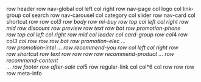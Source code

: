 row header
    row nav-global
        col left
        col right
    row nav-page
        col logo
        col link-group
        col search
    row nav-carousel
        col category
        col slider
    row nav-card
        col shortcut
            row 
            row
        col*3
row body
    row mi-buy
        row top
            col left
            col right
        row mid
            row discount
            row preview
            row text
        row bot
    row promotion-phone        
        row top
            col left
            col right
        row mid
            col leader
            col card-group
                row
                    col*4
                row    
                    col*3
                    col
                        row
                        row
        row bot
    row promotion-elec 
    ...       
    row promotion-intel
    ...
    row recommend-you
        row 
            col left
            col right
        row        
            row shortcut
            row text
                row
                row
                row
    row recommend-product
    ...
    row recommend-content    
    ...
row footer
    row after-sale
        col*5
    row regular-link
        col
            col*6
        col
            row
            row
            row
    row meta-info